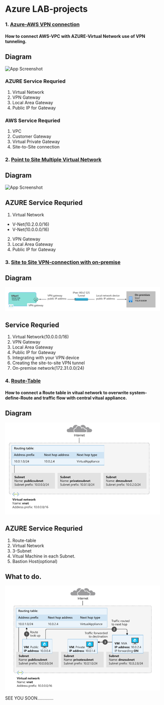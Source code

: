 
# Azure LAB-projects


### 1. [Azure-AWS VPN connection](https://github.com/satishvermacoen/Azure-LAB/tree/main/aws-azure-vpn-connectivity)

#### How to connect AWS-VPC with AZURE-Virtual Network use of VPN tunneling.

## Diagram

![App Screenshot](https://github.com/satishvermacoen/Azure-LAB/blob/main/aws-azure-vpn-connectivity/img/draw.png)


### AZURE Service Requried 

1. Virtual Network
2. VPN Gateway 
3. Local Area Gateway 
4. Public IP for Gateway

### AWS Service Requried
1. VPC
2. Customer Gateway
3. Virtual Private Gateway
4. Site-to-Site connection

### 2. [Point to Site Multiple Virtual Network](https://github.com/satishvermacoen/Azure-LAB/tree/main/Point%20to%20Site%20Multiple-vnet)

## Diagram

![App Screenshot](https://github.com/satishvermacoen/Azure-LAB/blob/main/Point%20to%20Site%20Multiple-vnet/Azure%20Virtual%20Network%20Peering.drawio.png)

## AZURE Service Requried 

1. Virtual Network
* V-Net(10.2.0.0/16)
* V-Net(10.0.0.0/16)
2. VPN Gateway 
3. Local Area Gateway 
4. Public IP for Gateway

### 3. [Site to Site VPN-connection with on-premise](https://github.com/satishvermacoen/Azure-Project-networking/tree/main/Azure-OnPremise-Site-to-Site-VPN-Gateway)

## Diagram

![App Screenshot](https://github.com/satishvermacoen/Azure-Project-networking/blob/main/Azure-OnPremise-Site-to-Site-VPN-Gateway/img/diagram.png)

## Service Requried 

1. Virtual Network(10.0.0.0/16)
2. VPN Gateway 
3. Local Area Gateway 
4. Public IP for Gateway
5. Integrating with your VPN device
6. Creating the site-to-site VPN tunnel
7. On-premise network(172.31.0.0/24)

### 4. [Route-Table](https://github.com/satishvermacoen/Azure-Project-networking/tree/main/Route_table#route-table)

#### How to connect a Route table in vitual network to overwrite system-define-Route and traffic flow with central vitual appliance.

## Diagram

![App Screenshot](https://github.com/satishvermacoen/Azure-Project-networking/blob/main/Route_table/Diagram.png)


## AZURE Service Requried 

1. Route-table
2. Virtual Network
3. 3-Subnet
4. Vitual Machine in each Subnet.
5. Bastion Host(optional)

## What to do.

![App Screenshot](https://github.com/satishvermacoen/Azure-Project-networking/blob/main/Route_table/Diagram2.png)



SEE YOU SOON.............

